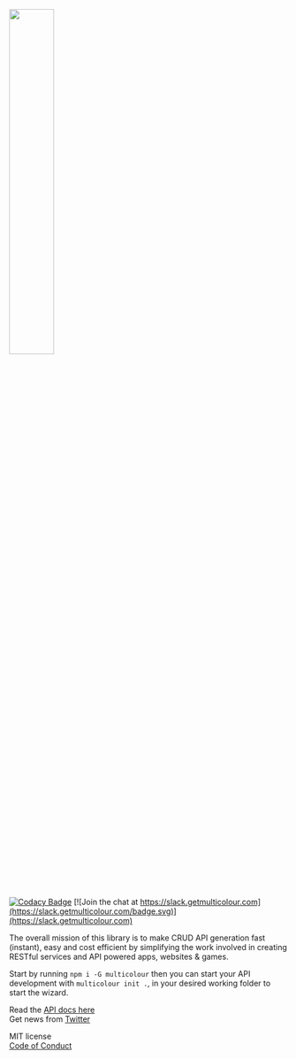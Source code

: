 <img src="https://getmulticolour.com/images/MC_Icon_PurpleRain_Logotype.png" width="40%" style="margin: 2rem auto">

[![Codacy Badge](https://api.codacy.com/project/badge/Grade/27207c31ff6a4d37925ac38d1ce1438c)](https://app.codacy.com/app/Multicolour/1.0RC?utm_source=github.com&utm_medium=referral&utm_content=Multicolour/1.0RC&utm_campaign=Badge_Grade_Settings)
[![Join the chat at https://slack.getmulticolour.com](https://slack.getmulticolour.com/badge.svg)](https://slack.getmulticolour.com)

The overall mission of this library is to make CRUD API generation fast (instant), easy and cost efficient by simplifying the work involved in creating RESTful services and API powered apps, websites & games.

Start by running `npm i -G multicolour` then you can start your API development with `multicolour init .`, in your desired working folder to start the wizard.

Read the [API docs here](https://getmulticolour.com/docs)  
Get news from [Twitter](https://twitter.com/getmulticolour)

MIT license  
[Code of Conduct](https://github.com/Multicolour/multicolour/blob/master/CODE_OF_CONDUCT.md)

